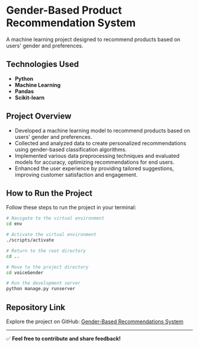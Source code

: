 # Gender-Based Product Recommendation System

A machine learning project designed to recommend products based on users' gender and preferences.

## Technologies Used
- **Python**
- **Machine Learning**
- **Pandas**
- **Scikit-learn**

## Project Overview
- Developed a machine learning model to recommend products based on users' gender and preferences.
- Collected and analyzed data to create personalized recommendations using gender-based classification algorithms.
- Implemented various data preprocessing techniques and evaluated models for accuracy, optimizing recommendations for end users.
- Enhanced the user experience by providing tailored suggestions, improving customer satisfaction and engagement.

## How to Run the Project
Follow these steps to run the project in your terminal:

```bash
# Navigate to the virtual environment
cd env

# Activate the virtual environment
./scripts/activate

# Return to the root directory
cd ..

# Move to the project directory
cd voiceGender

# Run the development server
python manage.py runserver
```

## Repository Link
Explore the project on GitHub: [Gender-Based Recommendations System](https://github.com/sdad0o/Gender-Based-recommendations-system)

---

✅ **Feel free to contribute and share feedback!**

